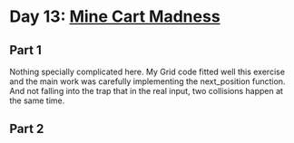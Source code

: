 # Day 13: [Mine Cart Madness](https://adventofcode.com/2018/day/13)

## Part 1

Nothing specially complicated here. My Grid code fitted well this exercise and the main work was carefully implementing the next_position function. And not falling into the trap that in the real input, two collisions happen at the same time.

## Part 2

